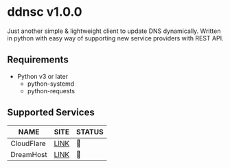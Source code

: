 # ddnsc v1.0.0

Just another simple & lightweight client to update DNS dynamically. Written in python with easy way of supporting new service providers with REST API.

## Requirements

 - Python v3 or later
   - python-systemd
   - python-requests

## Supported Services

|     NAME     |  SITE                      |        STATUS       |
|--------------|----------------------------|---------------------|
| CloudFlare   |  [LINK](//cloudflare.com)  | :large_blue_circle: |
| DreamHost    |  [LINK](//dreamhost.com)   | :red_circle:        |